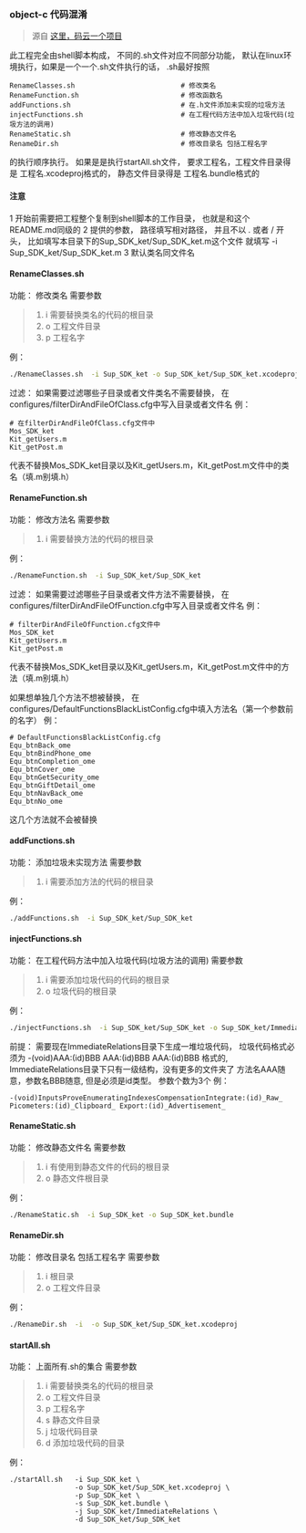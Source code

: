 ### object-c 代码混淆

> 源自 [这里，码云一个项目](https://gitee.com/dhar/YTTInjectedContentKit)

此工程完全由shell脚本构成， 不同的.sh文件对应不同部分功能， 默认在linux环境执行，如果是一个一个.sh文件执行的话， .sh最好按照
```
RenameClasses.sh                          # 修改类名
RenameFunction.sh                         # 修改函数名
addFunctions.sh                           # 在.h文件添加未实现的垃圾方法
injectFunctions.sh                        # 在工程代码方法中加入垃圾代码(垃圾方法的调用)
RenameStatic.sh                           # 修改静态文件名
RenameDir.sh                              # 修改目录名 包括工程名字
```
的执行顺序执行。 如果是是执行startAll.sh文件， 要求工程名，工程文件目录得是 工程名.xcodeproj格式的， 静态文件目录得是 工程名.bundle格式的

#### 注意
1 开始前需要把工程整个复制到shell脚本的工作目录， 也就是和这个README.md同级的
2 提供的参数， 路径填写相对路径， 并且不以 . 或者 / 开头， 比如填写本目录下的Sup_SDK_ket/Sup_SDK_ket.m这个文件 就填写 -i Sup_SDK_ket/Sup_SDK_ket.m
3 默认类名同文件名

#### RenameClasses.sh
功能： 修改类名
需要参数
> 1. i    需要替换类名的代码的根目录
> 2. o    工程文件目录
> 3. p    工程名字

例：
```bash
./RenameClasses.sh  -i Sup_SDK_ket -o Sup_SDK_ket/Sup_SDK_ket.xcodeproj -p Sup_SDK_ket
```

过滤：
如果需要过滤哪些子目录或者文件类名不需要替换， 在configures/filterDirAndFileOfClass.cfg中写入目录或者文件名
例：
```
# 在filterDirAndFileOfClass.cfg文件中
Mos_SDK_ket
Kit_getUsers.m
Kit_getPost.m
```

代表不替换Mos_SDK_ket目录以及Kit_getUsers.m，Kit_getPost.m文件中的类名（填.m别填.h）

#### RenameFunction.sh
功能： 修改方法名
需要参数
> 1. i    需要替换方法的代码的根目录

例：
```bash
./RenameFunction.sh  -i Sup_SDK_ket/Sup_SDK_ket
```
过滤：
如果需要过滤哪些子目录或者文件方法不需要替换， 在configures/filterDirAndFileOfFunction.cfg中写入目录或者文件名
例：
```
# filterDirAndFileOfFunction.cfg文件中
Mos_SDK_ket
Kit_getUsers.m
Kit_getPost.m
```

代表不替换Mos_SDK_ket目录以及Kit_getUsers.m，Kit_getPost.m文件中的方法（填.m别填.h）
 
如果想单独几个方法不想被替换， 在configures/DefaultFunctionsBlackListConfig.cfg中填入方法名（第一个参数前的名字）
例：
```
# DefaultFunctionsBlackListConfig.cfg
Equ_btnBack_ome
Equ_btnBindPhone_ome
Equ_btnCompletion_ome
Equ_btnCover_ome
Equ_btnGetSecurity_ome
Equ_btnGiftDetail_ome
Equ_btnNavBack_ome
Equ_btnNo_ome
```
这几个方法就不会被替换

#### addFunctions.sh
功能： 添加垃圾未实现方法
需要参数
> 1. i  需要添加方法的代码的根目录

例：
```bash
./addFunctions.sh  -i Sup_SDK_ket/Sup_SDK_ket
```

#### injectFunctions.sh
功能： 在工程代码方法中加入垃圾代码(垃圾方法的调用)
需要参数
> 1. i  需要添加垃圾代码的代码的根目录
> 2. o  垃圾代码的根目录

例：
```bash
./injectFunctions.sh  -i Sup_SDK_ket/Sup_SDK_ket -o Sup_SDK_ket/ImmediateRelations
```
前提：
需要现在ImmediateRelations目录下生成一堆垃圾代码， 垃圾代码格式必须为
-(void)AAA:(id)BBB AAA:(id)BBB AAA:(id)BBB 格式的, ImmediateRelations目录下只有一级结构，没有更多的文件夹了
方法名AAA随意，参数名BBB随意, 但是必须是id类型。 参数个数为3个
例： 
```
-(void)InputsProveEnumeratingIndexesCompensationIntegrate:(id)_Raw_ Picometers:(id)_Clipboard_ Export:(id)_Advertisement_
```

#### RenameStatic.sh
功能： 修改静态文件名
需要参数
> 1. i  有使用到静态文件的代码的根目录
> 2. o  静态文件根目录

例：
```bash
./RenameStatic.sh  -i Sup_SDK_ket -o Sup_SDK_ket.bundle
```

#### RenameDir.sh
功能： 修改目录名 包括工程名字
需要参数
> 1. i  根目录
> 2. o  工程文件目录

例：
```bash
./RenameDir.sh  -i  -o Sup_SDK_ket/Sup_SDK_ket.xcodeproj
```

#### startAll.sh
功能： 上面所有.sh的集合
需要参数
> 1. i    需要替换类名的代码的根目录
> 2. o    工程文件目录
> 3. p    工程名字
> 4. s    静态文件目录
> 5. j    垃圾代码目录
> 6. d    添加垃圾代码的目录

例：
```
./startAll.sh   -i Sup_SDK_ket \
                -o Sup_SDK_ket/Sup_SDK_ket.xcodeproj \
                -p Sup_SDK_ket \
                -s Sup_SDK_ket.bundle \
                -j Sup_SDK_ket/ImmediateRelations \
                -d Sup_SDK_ket/Sup_SDK_ket
```